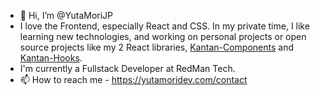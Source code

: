 - 👋 Hi, I’m @YutaMoriJP
- I love the Frontend, especially React and CSS. In my private time, I like learning new technologies, and working on personal projects or open source projects like my 2 React libraries, [Kantan-Components](https://kantan-components-docs.netlify.app/) and [Kantan-Hooks](https://kantan-hooks-docs.netlify.app/).
- I'm currently a Fullstack Developer at RedMan Tech.
- 📫 How to reach me - https://yutamoridev.com/contact
 
